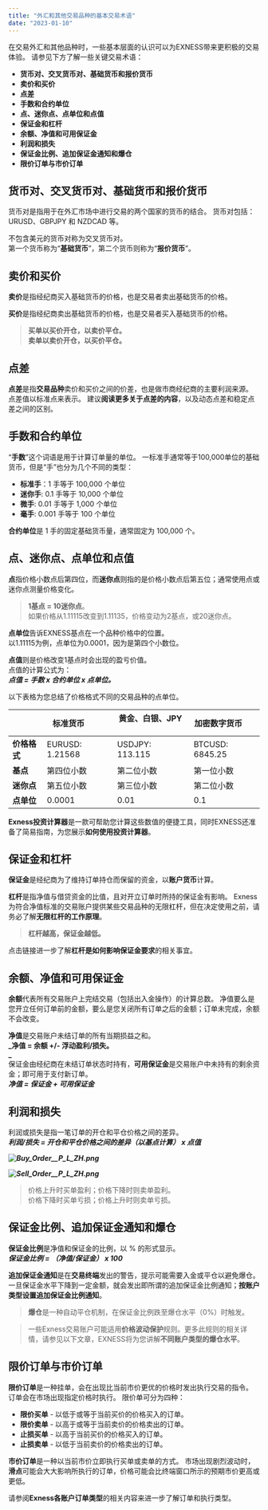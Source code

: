 ```yaml
---
title: "外汇和其他交易品种的基本交易术语"
date: "2023-01-10"
---
```


在交易外汇和其他品种时，一些基本层面的认识可以为EXNESS带来更积极的交易体验。 请参见下方了解一些关键交易术语：

- **货币对、交叉货币对、基础货币和报价货币**
- **卖价和买价**
- **点差**
- **手数和合约单位**
- **点、迷你点、点单位和点值**
- **保证金和杠杆**
- **余额、净值和可用保证金**
- **利润和损失**
- **保证金比例、追加保证金通知和爆仓**
- **限价订单与市价订单**

## 货币对、交叉货币对、基础货币和报价货币

货币对是指用于在外汇市场中进行交易的两个国家的货币的结合。 货币对包括：URUSD、GBPJPY 和 NZDCAD 等。

不包含美元的货币对称为交叉货币对。  
第一个货币称为“**基础货币**”，第二个货币则称为“**报价货币**”。

## 卖价和买价

**卖价**是指经纪商买入基础货币的价格，也是交易者卖出基础货币的价格。

**买价**是指经纪商卖出基础货币的价格，也是交易者买入基础货币的价格。

> **买单以买价开仓，以卖价平仓。**  
> **卖单以卖价开仓，以买价平仓。**

## 点差

**点差**是指**交易品种**卖价和买价之间的价差，也是做市商经纪商的主要利润来源。 点差值以标准点来表示。 建议**阅读更多关于点差的内容**，以及动态点差和稳定点差之间的区别。

## 手数和合约单位

“**手数**”这个词语是用于计算订单量的单位。 一标准手通常等于100,000单位的基础货币，但是“手”也分为几个不同的类型：

- **标准手**：1 手等于 100,000 个单位
- **迷你手**: 0.1 手等于 10,000 个单位
- **微手**: 0.01 手等于 1,000 个单位
- **毫手**: 0.001 手等于 100 个单位

**合约单位**是 1 手的固定基础货币量，通常固定为 100,000 个。

## 点、迷你点、点单位和点值

**点**指价格小数点后第四位，而**迷你点**则指的是价格小数点后第五位；通常使用点或迷你点测量价格变化。

> **1基点 = 10迷你点**。  
> 如果价格从1.11115改变到1.11135，价格变动为2基点，或20迷你点。

**点单位**告诉EXNESS基点在一个品种价格中的位置。  
以1.11115为例，点单位为0.0001，因为是第四个小数位。

**点值**则是价格改变1基点时会出现的盈亏价值。  
点值的计算公式为：  
**_点值 = 手数 x 合约单位 x 点单位。_**

以下表格为您总结了价格格式不同的交易品种的点单位。

|   | 标准货币          | 黄金、白银、JPY        | 加密数字货币       |
| --- | --- | --- | --- |
| **价格格式** | EURUSD: 1.21568 | USDJPY: 113.115 | BTCUSD: 6845.25 |
| **基点** | 第四位小数 | 第二位小数 | 第一位小数 |
| **迷你点** | 第五位小数 | 第三位小数 | 第二位小数 |
| **点单位** | 0.0001 | 0.01 | 0.1 |

**Exness投资计算器**是一款可帮助您计算这些数值的便捷工具，同时EXNESS还准备了简易指南，为您展示**如何使用投资计算器**。

## 保证金和杠杆

**保证金**是经纪商为了维持订单持仓而保留的资金，以**账户货币**计算。

**杠杆**是指净值与借贷资金的比值，且对开立订单时所持的保证金有影响。 Exness 为符合净值标准的交易账户提供某些交易品种的无限杠杆，但在决定使用之前，请务必了解**无限杠杆的工作原理**。

> **杠杆越高，保证金越低。**

点击链接进一步了解**杠杆是如何影响保证金要求**的相关事宜。

## 余额、净值和可用保证金

**余额**代表所有交易账户上完结交易（包括出入金操作）的计算总数。 净值要么是您开立任何订单前的金额，要么是您关闭所有订单之后的金额；订单未完成，余额不会改变。

**净值**是交易账户未结订单的所有当期损益之和。  
**_净值 = 余额 +/- 浮动盈利/损失。  
_**  
保证金由经纪商在未结订单状态时持有，**可用保证金**是交易账户中未持有的剩余资金；即可用于支付新订单。  
**_净值 = 保证金 + 可用保证金_**

## 利润和损失

利润或损失是指一笔订单的开仓和平仓价格之间的差异。  
**_利润/损失 = 开仓和平仓价格之间的差异（以基点计算） x 点值_**

**_![Buy_Order__P_L_ZH.png](https://cdn.jsdelivr.net/gh/jarlin8/OSS@main/exhelp/Buy_Order__P_L_ZH.png)_**

**_![Sell_Order__P_L_ZH.png](https://cdn.jsdelivr.net/gh/jarlin8/OSS@main/exhelp/Sell_Order__P_L_ZH.png)_**

> 价格上升时买单盈利；价格下降时则卖单盈利。  
> 价格下降时买单亏损；价格上升时则卖单亏损。

## 保证金比例、追加保证金通知和爆仓

**保证金比例**是净值和保证金的比例，以 % 的形式显示。  
**_保证金比例 = （净值/保证金） x 100_**

**追加保证金通知**是在**交易终端**发出的警告，提示可能需要入金或平仓以避免爆仓。 一旦保证金水平下降到一定金额，就会发出即所谓的追加保证金比例通知；**按账户类型设置追加保证金比例通知**。

> **爆仓**是一种自动平仓机制，在保证金比例跌至爆仓水平（0%）时触发。

> 一些Exness交易账户可能适用**价格波动保护**规则。更多此规则的相关详情，请参见以下文章，EXNESS将为您讲解**不同账户类型的爆仓水平**。

## 限价订单与市价订单

**限价订单**是一种挂单，会在出现比当前市价更优的价格时发出执行交易的指令。 订单会在市场出现指定价格时执行。 限价单可分为四种：

- **限价买单** - 以低于或等于当前买价的价格买入的订单。
- **限价卖单** - 以高于或等于当前卖价的价格卖出的订单。
- **止损买单** - 以高于当前买价的价格买入的订单。
- **止损卖单** - 以低于当前卖价的价格卖出的订单。

**市价订单**是一种以当前市价立即执行买单或卖单的方式。 市场出现剧烈波动时，**滑点**可能会大大影响所执行的订单，价格可能会比终端窗口所示的预期市价更高或更低。

请参阅**Exness各账户订单类型**的相关内容来进一步了解订单和执行类型。
